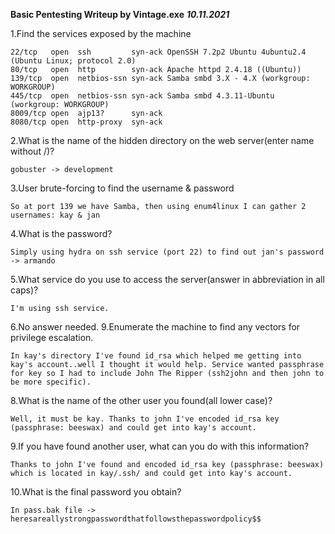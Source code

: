 **Basic Pentesting Writeup by Vintage.exe**
		***10.11.2021***

1.Find the services exposed by the machine
	
	22/tcp   open  ssh         syn-ack OpenSSH 7.2p2 Ubuntu 4ubuntu2.4 (Ubuntu Linux; protocol 2.0)
	80/tcp   open  http        syn-ack Apache httpd 2.4.18 ((Ubuntu))
	139/tcp  open  netbios-ssn syn-ack Samba smbd 3.X - 4.X (workgroup: WORKGROUP)
	445/tcp  open  netbios-ssn syn-ack Samba smbd 4.3.11-Ubuntu (workgroup: WORKGROUP)
	8009/tcp open  ajp13?      syn-ack
	8080/tcp open  http-proxy  syn-ack

2.What is the name of the hidden directory on the web server(enter name without /)? 
	
	gobuster -> development

3.User brute-forcing to find the username & password 

 	So at port 139 we have Samba, then using enum4linux I can gather 2 usernames: kay & jan

4.What is the password? 

 	Simply using hydra on ssh service (port 22) to find out jan's password -> armando

5.What service do you use to access the server(answer in abbreviation in all caps)? 
	
	I'm using ssh service.

6.No answer needed.
9.Enumerate the machine to find any vectors for privilege escalation.

	In kay's directory I've found id_rsa which helped me getting into kay's account..well I thought it would help. Service wanted passphrase for key so I had to include John The Ripper (ssh2john and then john to be more specific).

8.What is the name of the other user you found(all lower case)? 
	
	Well, it must be kay. Thanks to john I've encoded id_rsa key (passphrase: beeswax) and could get into kay's account.

9.If you have found another user, what can you do with this information? 

	Thanks to john I've found and encoded id_rsa key (passphrase: beeswax) which is located in kay/.ssh/ and could get into kay's account.

10.What is the final password you obtain? 

	In pass.bak file -> heresareallystrongpasswordthatfollowsthepasswordpolicy$$
